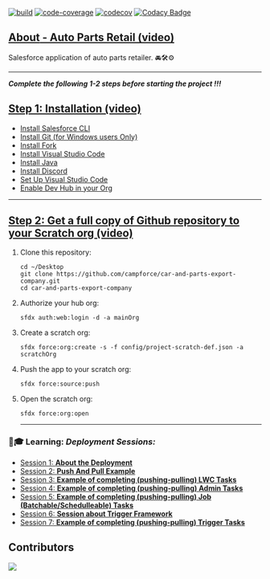  [![build](https://github.com/campforce/auto-parts-retail/actions/workflows/build.yml/badge.svg)](https://github.com/campforce/auto-parts-retail/actions/workflows/build.yml)
[![code-coverage](https://github.com/campforce/auto-parts-retail/actions/workflows/code-coverage.yml/badge.svg)](https://github.com/campforce/auto-parts-retail/actions/workflows/code-coverage.yml)
[![codecov](https://codecov.io/gh/campforce/auto-parts-retail/branch/main/graph/badge.svg?token=PGE9F3Z0NB)](https://codecov.io/gh/campforce/auto-parts-retail)
[![Codacy Badge](https://app.codacy.com/project/badge/Grade/6c7b346f469b4d7295173d058266558f)](https://www.codacy.com/gh/campforce/auto-parts-retail/dashboard?utm_source=github.com&amp;utm_medium=referral&amp;utm_content=campforce/auto-parts-retail&amp;utm_campaign=Badge_Grade)

## [**About** - Auto Parts Retail (video)](https://us06web.zoom.us/rec/share/BVNv9FOqr8FPo0zk51Rmqrk1SMFSUm7v3agbfAoJAsx07MF5RI6acHwQslo1v3K8.i9a6hM3rj4qhRj4g/)
Salesforce application of auto parts retailer. 🚘🛠⚙️
***
***Complete the following 1-2 steps before starting the project !!!***
## [Step 1: Installation (video)](https://zoom.us/rec/play/QF_dKsdnsIKPvAT98guYYZG_pporRnW2dGHeByTk6v03yYie46fydZT_17XIYB7_7PApm-IdBL5VM1ky.dVw2THyU1SM91WkK?autoplay=true&startTime=1689355391000/)


- [Install Salesforce CLI](https://developer.salesforce.com/tools/sfdxcli)
- [Install Git (for Windows users Only)](https://git-scm.com/downloads)
- [Install Fork](https://git-fork.com/)
- [Install Visual Studio Code](https://code.visualstudio.com/download)
- [Install Java](https://www.java.com/en/download/)
- [Install Discord](https://discord.com/download/)
- [Set Up Visual Studio Code](https://trailhead.salesforce.com/content/learn/projects/quick-start-lightning-web-components/set-up-visual-studio-code)
- [Enable Dev Hub in your Org](https://www.youtube.com/watch?v=Y1pZ9sFcILo)
---

## [Step 2: Get a full copy of Github repository to your Scratch org (video)](https://zoom.us/rec/play/uUp8Ddv0bA2pQaljXtzsqlIYmdcQuy_m7ynL05F9Ioc8J7ASYkb4zBqibSzgun3UnePfHKXm-orgdS8O.1IAH2SFTVGFVgwNJ?autoplay=true&startTime=1689413199000/)

1. Clone this repository:

    ```
    cd ~/Desktop
    git clone https://github.com/campforce/car-and-parts-export-company.git
    cd car-and-parts-export-company
    ```

1. Authorize your hub org:

    ```
    sfdx auth:web:login -d -a mainOrg
    ```

1. Create a scratch org:

    ```
    sfdx force:org:create -s -f config/project-scratch-def.json -a scratchOrg
    ```

1. Push the app to your scratch org:

    ```
    sfdx force:source:push
    ```
1. Open the scratch org:

    ```
    sfdx force:org:open
    ```


   ---
   
    
### 🙋🎓 **Learning:** _Deployment Sessions:_
- [Session 1: **About the Deployment**](https://us06web.zoom.us/rec/share/_GJENfsOP2Mk7xmq7MIgN51SGsM66aKoL9bzI-kdUPFWO3v-FC0MQYV3na5mHq-R.hhwkhZ3PXLzQoe0y?startTime=1689423635000/)
- [Session 2: **Push And Pull Example**](https://us06web.zoom.us/rec/share/q8o5mzDtTD_76CnJGQLu9QMEWLgiY6NElB9IIvOwsjSqd1teo_OlgF5t9garkZhn.b1F1xnnevkOfmLRV?startTime=1689357305000/)
- [Session 3: **Example of completing (pushing-pulling) LWC Tasks**](https://us06web.zoom.us/rec/share/hG6UKZEo_wWm2BSGkKNdjObTUpvFmfqMIbQE5CC6-mRFkEysG79Ne_D6TjtllHEb._J1yltdWTY_Aa9m8/)
- [Session 4: **Example of completing (pushing-pulling) Admin Tasks**](https://us06web.zoom.us/rec/share/wS7ny9vqLvpvnPkAsmCZv9OU1hGIvyFcwEaIHOabPqHt_01Tk5gsxet_9O9a7fkK.POpiVT1mn4ztR0e7/)
- [Session 5: **Example of completing (pushing-pulling) Job (Batchable/Schedulleable) Tasks**](https://zoom.us/rec/play/0Q6iQmxUNRVFfy1dWQ5aoL08z5l5M68GF2G2-iRNxC2Pme_ZZ4MYneJgDWSDRxtoe_8T-Qz8-YLIwNF3.y9mDmrDVXeemYcsZ?autoplay=true&startTime=1689501084000)
- [Session 6: **Session about Trigger Framework**](https://www.getforce.dev/courses/take/developer/lessons/45262207-video-lesson-2023-03-29)
- [Session 7: **Example of completing (pushing-pulling) Trigger Tasks**](https://www.getforce.dev/courses/take/developer/lessons/45262207-video-lesson-2023-03-29)



 
    
## Contributors
<a href = "https://github.com/campforce/car-and-parts-export-company/graphs/contributors">
  <img src = "https://contrib.rocks/image?repo=campforce/car-and-parts-export-company"/>
</a>


